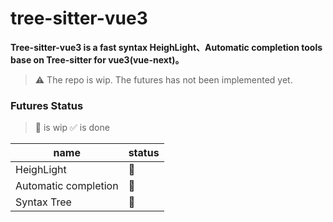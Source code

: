 # tree-sitter-vue3

**Tree-sitter-vue3 is a fast syntax HeighLight、Automatic completion tools base on Tree-sitter for vue3(vue-next)。**

> ⚠️ The repo is wip. The futures has not been implemented yet.

### Futures Status

> 🚧 is  wip 
> ✅ is done

| name | status |
|------|--------|
|HeighLight|🚧|
|Automatic completion|🚧|
|Syntax Tree|🚧|

